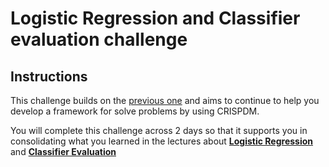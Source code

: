 # Logistic Regression and Classifier evaluation challenge

## Instructions

This challenge builds on the [previous one](https://github.com/learn-co-students/regression-metrics-daily-channel-dsc) and aims to continue to help you develop a framework for solve problems by using CRISPDM.<br>

You will complete this challenge across 2 days so that it supports you in consolidating what you learned in the lectures about [**Logistic Regression**](https://github.com/learn-co-students/logistic-regression-dsc/) and [**Classifier Evaluation**](https://github.com/learn-co-students/classifier-validation-dsc)
